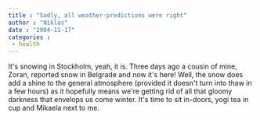 ```yaml
---
title : "Sadly, all weather-predictions were right"
author : "Niklas"
date : "2004-11-17"
categories : 
 - health
---
```


It's snowing in Stockholm, yeah, it is. Three days ago a cousin of mine, Zoran, reported snow in Belgrade and now it's here! Well, the snow does add a shine to the general atmosphere (provided it doesn't turn into thaw in a few hours) as it hopefully means we're getting rid of all that gloomy darkness that envelops us come winter. It's time to sit in-doors, yogi tea in cup and Mikaela next to me.
